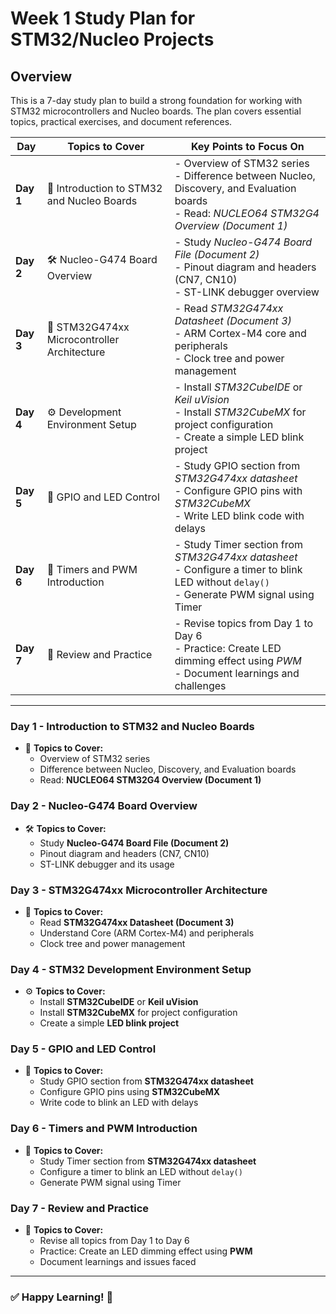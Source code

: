 # Week 1 Study Plan for STM32/Nucleo Projects

## Overview
This is a 7-day study plan to build a strong foundation for working with STM32 microcontrollers and Nucleo boards. The plan covers essential topics, practical exercises, and document references.



| **Day** | **Topics to Cover** | **Key Points to Focus On** |
|--------|---------------------|---------------------------|
| **Day 1** | 📘 Introduction to STM32 and Nucleo Boards | - Overview of STM32 series  <br> - Difference between Nucleo, Discovery, and Evaluation boards  <br> - Read: *NUCLEO64 STM32G4 Overview (Document 1)* |
| **Day 2** | 🛠️ Nucleo-G474 Board Overview | - Study *Nucleo-G474 Board File (Document 2)*  <br> - Pinout diagram and headers (CN7, CN10)  <br> - ST-LINK debugger overview |
| **Day 3** | 💾 STM32G474xx Microcontroller Architecture | - Read *STM32G474xx Datasheet (Document 3)*  <br> - ARM Cortex-M4 core and peripherals  <br> - Clock tree and power management |
| **Day 4** | ⚙️ Development Environment Setup | - Install *STM32CubeIDE* or *Keil uVision*  <br> - Install *STM32CubeMX* for project configuration  <br> - Create a simple LED blink project |
| **Day 5** | 🧵 GPIO and LED Control | - Study GPIO section from *STM32G474xx datasheet*  <br> - Configure GPIO pins with *STM32CubeMX*  <br> - Write LED blink code with delays |
| **Day 6** | 📡 Timers and PWM Introduction | - Study Timer section from *STM32G474xx datasheet*  <br> - Configure a timer to blink LED without `delay()`  <br> - Generate PWM signal using Timer |
| **Day 7** | 📝 Review and Practice | - Revise topics from Day 1 to Day 6  <br> - Practice: Create LED dimming effect using *PWM*  <br> - Document learnings and challenges |

---


### Day 1 - Introduction to STM32 and Nucleo Boards
- 📘 **Topics to Cover:**  
  - Overview of STM32 series  
  - Difference between Nucleo, Discovery, and Evaluation boards  
  - Read: **NUCLEO64 STM32G4 Overview (Document 1)**  

### Day 2 - Nucleo-G474 Board Overview
- 🛠️ **Topics to Cover:**  
  - Study **Nucleo-G474 Board File (Document 2)**  
  - Pinout diagram and headers (CN7, CN10)  
  - ST-LINK debugger and its usage  

### Day 3 - STM32G474xx Microcontroller Architecture
- 💾 **Topics to Cover:**  
  - Read **STM32G474xx Datasheet (Document 3)**  
  - Understand Core (ARM Cortex-M4) and peripherals  
  - Clock tree and power management  

### Day 4 - STM32 Development Environment Setup
- ⚙️ **Topics to Cover:**  
  - Install **STM32CubeIDE** or **Keil uVision**  
  - Install **STM32CubeMX** for project configuration  
  - Create a simple **LED blink project**  

### Day 5 - GPIO and LED Control
- 🧵 **Topics to Cover:**  
  - Study GPIO section from **STM32G474xx datasheet**  
  - Configure GPIO pins using **STM32CubeMX**  
  - Write code to blink an LED with delays  

### Day 6 - Timers and PWM Introduction
- 📡 **Topics to Cover:**  
  - Study Timer section from **STM32G474xx datasheet**  
  - Configure a timer to blink an LED without `delay()`  
  - Generate PWM signal using Timer  

### Day 7 - Review and Practice
- 📝 **Topics to Cover:**  
  - Revise all topics from Day 1 to Day 6  
  - Practice: Create an LED dimming effect using **PWM**  
  - Document learnings and issues faced  

---




### ✅ Happy Learning! 🚀
